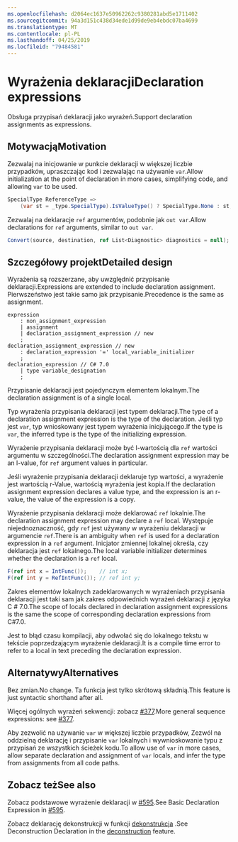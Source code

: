 ```yaml
---
ms.openlocfilehash: d2064ec1637e50962262c9380281abd5e1711402
ms.sourcegitcommit: 94a3d151c438d34ede1d99de9eb4ebdc07ba4699
ms.translationtype: MT
ms.contentlocale: pl-PL
ms.lasthandoff: 04/25/2019
ms.locfileid: "79484581"
---
```

# <a name="declaration-expressions"></a><span data-ttu-id="7576e-101">Wyrażenia deklaracji</span><span class="sxs-lookup"><span data-stu-id="7576e-101">Declaration expressions</span></span>

<span data-ttu-id="7576e-102">Obsługa przypisań deklaracji jako wyrażeń.</span><span class="sxs-lookup"><span data-stu-id="7576e-102">Support declaration assignments as expressions.</span></span>

## <a name="motivation"></a><span data-ttu-id="7576e-103">Motywacją</span><span class="sxs-lookup"><span data-stu-id="7576e-103">Motivation</span></span>
[motivation]: #motivation

<span data-ttu-id="7576e-104">Zezwalaj na inicjowanie w punkcie deklaracji w większej liczbie przypadków, upraszczając kod i zezwalając na używanie `var`.</span><span class="sxs-lookup"><span data-stu-id="7576e-104">Allow initialization at the point of declaration in more cases, simplifying code, and allowing `var` to be used.</span></span>

```csharp
SpecialType ReferenceType =>
    (var st = _type.SpecialType).IsValueType() ? SpecialType.None : st;
```

<span data-ttu-id="7576e-105">Zezwalaj na deklaracje `ref` argumentów, podobnie jak `out var`.</span><span class="sxs-lookup"><span data-stu-id="7576e-105">Allow declarations for `ref` arguments, similar to `out var`.</span></span>

```csharp
Convert(source, destination, ref List<Diagnostic> diagnostics = null);
```

## <a name="detailed-design"></a><span data-ttu-id="7576e-106">Szczegółowy projekt</span><span class="sxs-lookup"><span data-stu-id="7576e-106">Detailed design</span></span>
[design]: #detailed-design

<span data-ttu-id="7576e-107">Wyrażenia są rozszerzane, aby uwzględnić przypisanie deklaracji.</span><span class="sxs-lookup"><span data-stu-id="7576e-107">Expressions are extended to include declaration assignment.</span></span> <span data-ttu-id="7576e-108">Pierwszeństwo jest takie samo jak przypisanie.</span><span class="sxs-lookup"><span data-stu-id="7576e-108">Precedence is the same as assignment.</span></span>

```antlr
expression
    : non_assignment_expression
    | assignment
    | declaration_assignment_expression // new
    ;
declaration_assignment_expression // new
    : declaration_expression '=' local_variable_initializer
    ;
declaration_expression // C# 7.0
    | type variable_designation
    ;
```

<span data-ttu-id="7576e-109">Przypisanie deklaracji jest pojedynczym elementem lokalnym.</span><span class="sxs-lookup"><span data-stu-id="7576e-109">The declaration assignment is of a single local.</span></span>

<span data-ttu-id="7576e-110">Typ wyrażenia przypisania deklaracji jest typem deklaracji.</span><span class="sxs-lookup"><span data-stu-id="7576e-110">The type of a declaration assignment expression is the type of the declaration.</span></span>
<span data-ttu-id="7576e-111">Jeśli typ jest `var`, typ wnioskowany jest typem wyrażenia inicjującego.</span><span class="sxs-lookup"><span data-stu-id="7576e-111">If the type is `var`, the inferred type is the type of the initializing expression.</span></span> 

<span data-ttu-id="7576e-112">Wyrażenie przypisania deklaracji może być l-wartością dla `ref` wartości argumentu w szczególności.</span><span class="sxs-lookup"><span data-stu-id="7576e-112">The declaration assignment expression may be an l-value, for `ref` argument values in particular.</span></span>

<span data-ttu-id="7576e-113">Jeśli wyrażenie przypisania deklaracji deklaruje typ wartości, a wyrażenie jest wartością r-Value, wartością wyrażenia jest kopia.</span><span class="sxs-lookup"><span data-stu-id="7576e-113">If the declaration assignment expression declares a value type, and the expression is an r-value, the value of the expression is a copy.</span></span>

<span data-ttu-id="7576e-114">Wyrażenie przypisania deklaracji może deklarować `ref` lokalnie.</span><span class="sxs-lookup"><span data-stu-id="7576e-114">The declaration assignment expression may declare a `ref` local.</span></span>
<span data-ttu-id="7576e-115">Występuje niejednoznaczność, gdy `ref` jest używany w wyrażeniu deklaracji w argumencie `ref`.</span><span class="sxs-lookup"><span data-stu-id="7576e-115">There is an ambiguity when `ref` is used for a declaration expression in a `ref` argument.</span></span>
<span data-ttu-id="7576e-116">Inicjator zmiennej lokalnej określa, czy deklaracja jest `ref` lokalnego.</span><span class="sxs-lookup"><span data-stu-id="7576e-116">The local variable initializer determines whether the declaration is a `ref` local.</span></span>

```csharp
F(ref int x = IntFunc());    // int x;
F(ref int y = RefIntFunc()); // ref int y;
```

<span data-ttu-id="7576e-117">Zakres elementów lokalnych zadeklarowanych w wyrażeniach przypisania deklaracji jest taki sam jak zakres odpowiednich wyrażeń deklaracji z języka C # 7.0.</span><span class="sxs-lookup"><span data-stu-id="7576e-117">The scope of locals declared in declaration assignment expressions is the same the scope of corresponding declaration expressions from C#7.0.</span></span>

<span data-ttu-id="7576e-118">Jest to błąd czasu kompilacji, aby odwołać się do lokalnego tekstu w tekście poprzedzającym wyrażenie deklaracji.</span><span class="sxs-lookup"><span data-stu-id="7576e-118">It is a compile time error to refer to a local in text preceding the declaration expression.</span></span>

## <a name="alternatives"></a><span data-ttu-id="7576e-119">Alternatywy</span><span class="sxs-lookup"><span data-stu-id="7576e-119">Alternatives</span></span>
[alternatives]: #alternatives
<span data-ttu-id="7576e-120">Bez zmian.</span><span class="sxs-lookup"><span data-stu-id="7576e-120">No change.</span></span> <span data-ttu-id="7576e-121">Ta funkcja jest tylko skrótową składnią.</span><span class="sxs-lookup"><span data-stu-id="7576e-121">This feature is just syntactic shorthand after all.</span></span>

<span data-ttu-id="7576e-122">Więcej ogólnych wyrażeń sekwencji: zobacz [#377](https://github.com/dotnet/csharplang/issues/377).</span><span class="sxs-lookup"><span data-stu-id="7576e-122">More general sequence expressions: see [#377](https://github.com/dotnet/csharplang/issues/377).</span></span>

<span data-ttu-id="7576e-123">Aby zezwolić na używanie `var` w większej liczbie przypadków, Zezwól na oddzielną deklarację i przypisanie `var` lokalnych i wywnioskowanie typu z przypisań ze wszystkich ścieżek kodu.</span><span class="sxs-lookup"><span data-stu-id="7576e-123">To allow use of `var` in more cases, allow separate declaration and assignment of `var` locals, and infer the type from assignments from all code paths.</span></span>

## <a name="see-also"></a><span data-ttu-id="7576e-124">Zobacz też</span><span class="sxs-lookup"><span data-stu-id="7576e-124">See also</span></span>
[see-also]: #see-also
<span data-ttu-id="7576e-125">Zobacz podstawowe wyrażenie deklaracji w [#595](https://github.com/dotnet/csharplang/issues/595).</span><span class="sxs-lookup"><span data-stu-id="7576e-125">See Basic Declaration Expression in [#595](https://github.com/dotnet/csharplang/issues/595).</span></span>

<span data-ttu-id="7576e-126">Zobacz deklarację dekonstrukcji w funkcji [dekonstrukcja](https://github.com/dotnet/roslyn/blob/master/docs/features/deconstruction.md) .</span><span class="sxs-lookup"><span data-stu-id="7576e-126">See Deconstruction Declaration in the [deconstruction](https://github.com/dotnet/roslyn/blob/master/docs/features/deconstruction.md) feature.</span></span>
